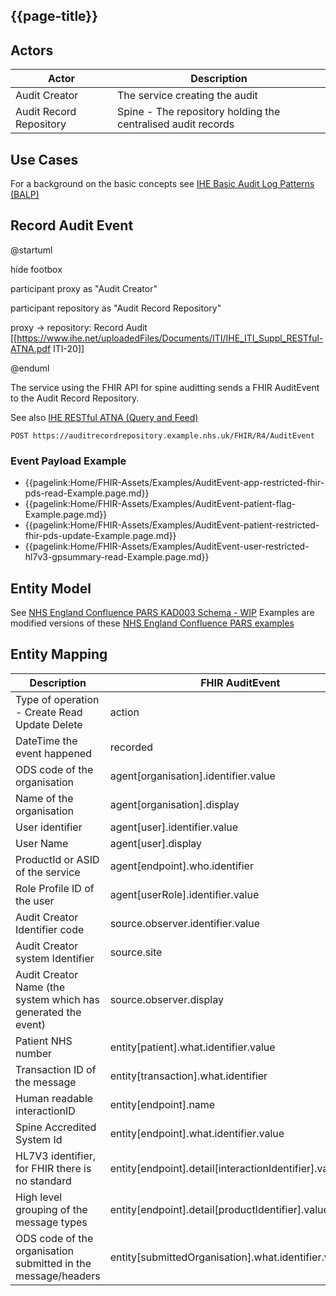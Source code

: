 ## {{page-title}}

## Actors

| Actor | Description |
|-------|-------------|
| Audit Creator | The service creating the audit | 
| Audit Record Repository | Spine - The repository holding the centralised audit records | 

## Use Cases

For a background on the basic concepts see [IHE Basic Audit Log Patterns (BALP)](https://profiles.ihe.net/ITI/BALP/volume-1.html#1524-basicaudit-overview)

## Record Audit Event


<plantuml>
@startuml

hide footbox

participant proxy as "Audit Creator"

participant repository as "Audit Record Repository"

proxy -> repository: Record Audit [[https://www.ihe.net/uploadedFiles/Documents/ITI/IHE_ITI_Suppl_RESTful-ATNA.pdf ITI-20]]

@enduml
</plantuml>

The service using the FHIR API for spine auditting sends a FHIR AuditEvent to the Audit Record Repository. 

See also [IHE RESTful ATNA (Query and Feed)](https://www.ihe.net/uploadedFiles/Documents/ITI/IHE_ITI_Suppl_RESTful-ATNA.pdf)

```
POST https://auditrecordrepository.example.nhs.uk/FHIR/R4/AuditEvent
```
### Event Payload Example

- {{pagelink:Home/FHIR-Assets/Examples/AuditEvent-app-restricted-fhir-pds-read-Example.page.md}}
- {{pagelink:Home/FHIR-Assets/Examples/AuditEvent-patient-flag-Example.page.md}}
- {{pagelink:Home/FHIR-Assets/Examples/AuditEvent-patient-restricted-fhir-pds-update-Example.page.md}}
- {{pagelink:Home/FHIR-Assets/Examples/AuditEvent-user-restricted-hl7v3-gpsummary-read-Example.page.md}}


## Entity Model

See [NHS England Confluence PARS KAD003 Schema - WIP](https://nhsd-confluence.digital.nhs.uk/display/PARS/PARS+KAD003+Schema+-+WIP)
Examples are modified versions of these [NHS England Confluence PARS examples](https://nhsd-confluence.digital.nhs.uk/pages/viewpageattachments.action?pageId=864404462) 



## Entity Mapping 

| Description | FHIR AuditEvent                                            | 
|-------------|------------------------------------------------------------|
| Type of operation - Create Read Update Delete | action                           |              
| DateTime the event happened | recorded                                                   |
| ODS code of the organisation | agent[organisation].identifier.value                       |  
| Name of the organisation | agent[organisation].display                                |  
| User identifier | agent[user].identifier.value                               | 
| User Name | agent[user].display                                        |
| ProductId or ASID of the service | agent[endpoint].who.identifier                                        |
| Role Profile ID of the user | agent[userRole].identifier.value                           | 
| Audit Creator Identifier  code | source.observer.identifier.value                           |
| Audit Creator system Identifier | source.site                                                | 
| Audit Creator Name (the system which has generated the event) | source.observer.display   |
| Patient NHS number | entity[patient].what.identifier.value                      |
| Transaction ID of the message | entity[transaction].what.identifier                        |
| Human readable interactionID | entity[endpoint].name                                      | 
| Spine Accredited System Id | entity[endpoint].what.identifier.value                     |
| HL7V3 identifier, for FHIR there is no standard | entity[endpoint].detail[interactionIdentifier].valueString |
| High level grouping of the message types | entity[endpoint].detail[productIdentifier].valueString     |
| ODS code of the organisation submitted in the message/headers | entity[submittedOrganisation].what.identifier.value        | 







           
